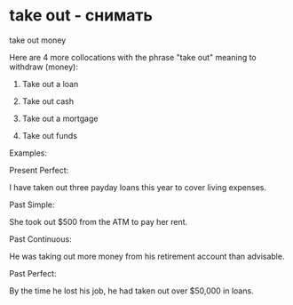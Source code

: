 # take out - снимать

take out money

Here are 4 more collocations with the phrase "take out" meaning to withdraw (money):

1. Take out a loan

2. Take out cash

3. Take out a mortgage

4. Take out funds

Examples:

Present Perfect:

I have taken out three payday loans this year to cover living expenses.

Past Simple:

She took out $500 from the ATM to pay her rent.

Past Continuous:

He was taking out more money from his retirement account than advisable.

Past Perfect:

By the time he lost his job, he had taken out over $50,000 in loans.
